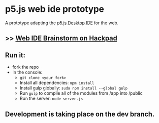# p5.js web ide prototype

A prototype adapting the [p5.js Desktop IDE](https://github.com/processing/p5.js-editor) for the web.

## >> [Web IDE Brainstorm on Hackpad](https://p5jscon.hackpad.com/Web-IDE-Brainstorm-d74TxVTnU4H)

## Run it:
- fork the repo
- In the console:
  - ``git clone <your fork>``
  - Install all dependencies: ``npm install``
  - Install gulp globally: ``sudo npm install --global gulp``
  - Run ``gulp`` to compile all of the modules from /app into /public
  - Run the server: ``node server.js``

## Development is taking place on the dev branch. 

